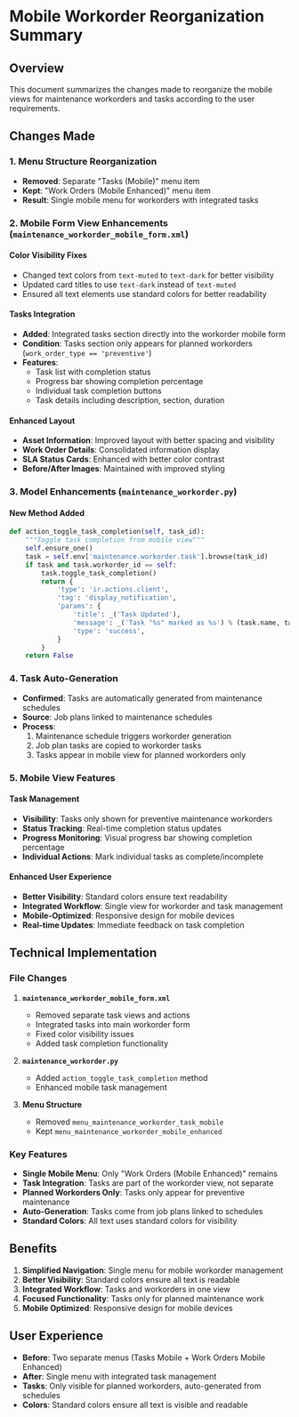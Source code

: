 # Mobile Workorder Reorganization Summary

## Overview
This document summarizes the changes made to reorganize the mobile views for maintenance workorders and tasks according to the user requirements.

## Changes Made

### 1. Menu Structure Reorganization
- **Removed**: Separate "Tasks (Mobile)" menu item
- **Kept**: "Work Orders (Mobile Enhanced)" menu item
- **Result**: Single mobile menu for workorders with integrated tasks

### 2. Mobile Form View Enhancements (`maintenance_workorder_mobile_form.xml`)

#### Color Visibility Fixes
- Changed text colors from `text-muted` to `text-dark` for better visibility
- Updated card titles to use `text-dark` instead of `text-muted`
- Ensured all text elements use standard colors for better readability

#### Tasks Integration
- **Added**: Integrated tasks section directly into the workorder mobile form
- **Condition**: Tasks section only appears for planned workorders (`work_order_type == 'preventive'`)
- **Features**:
  - Task list with completion status
  - Progress bar showing completion percentage
  - Individual task completion buttons
  - Task details including description, section, duration

#### Enhanced Layout
- **Asset Information**: Improved layout with better spacing and visibility
- **Work Order Details**: Consolidated information display
- **SLA Status Cards**: Enhanced with better color contrast
- **Before/After Images**: Maintained with improved styling

### 3. Model Enhancements (`maintenance_workorder.py`)

#### New Method Added
```python
def action_toggle_task_completion(self, task_id):
    """Toggle task completion from mobile view"""
    self.ensure_one()
    task = self.env['maintenance.workorder.task'].browse(task_id)
    if task and task.workorder_id == self:
        task.toggle_task_completion()
        return {
            'type': 'ir.actions.client',
            'tag': 'display_notification',
            'params': {
                'title': _('Task Updated'),
                'message': _('Task "%s" marked as %s') % (task.name, task.is_done and 'completed' or 'pending'),
                'type': 'success',
            }
        }
    return False
```

### 4. Task Auto-Generation
- **Confirmed**: Tasks are automatically generated from maintenance schedules
- **Source**: Job plans linked to maintenance schedules
- **Process**: 
  1. Maintenance schedule triggers workorder generation
  2. Job plan tasks are copied to workorder tasks
  3. Tasks appear in mobile view for planned workorders only

### 5. Mobile View Features

#### Task Management
- **Visibility**: Tasks only shown for preventive maintenance workorders
- **Status Tracking**: Real-time completion status updates
- **Progress Monitoring**: Visual progress bar showing completion percentage
- **Individual Actions**: Mark individual tasks as complete/incomplete

#### Enhanced User Experience
- **Better Visibility**: Standard colors ensure text readability
- **Integrated Workflow**: Single view for workorder and task management
- **Mobile-Optimized**: Responsive design for mobile devices
- **Real-time Updates**: Immediate feedback on task completion

## Technical Implementation

### File Changes
1. **`maintenance_workorder_mobile_form.xml`**
   - Removed separate task views and actions
   - Integrated tasks into main workorder form
   - Fixed color visibility issues
   - Added task completion functionality

2. **`maintenance_workorder.py`**
   - Added `action_toggle_task_completion` method
   - Enhanced mobile task management

3. **Menu Structure**
   - Removed `menu_maintenance_workorder_task_mobile`
   - Kept `menu_maintenance_workorder_mobile_enhanced`

### Key Features
- **Single Mobile Menu**: Only "Work Orders (Mobile Enhanced)" remains
- **Task Integration**: Tasks are part of the workorder view, not separate
- **Planned Workorders Only**: Tasks only appear for preventive maintenance
- **Auto-Generation**: Tasks come from job plans linked to schedules
- **Standard Colors**: All text uses standard colors for visibility

## Benefits
1. **Simplified Navigation**: Single menu for mobile workorder management
2. **Better Visibility**: Standard colors ensure all text is readable
3. **Integrated Workflow**: Tasks and workorders in one view
4. **Focused Functionality**: Tasks only for planned maintenance work
5. **Mobile Optimized**: Responsive design for mobile devices

## User Experience
- **Before**: Two separate menus (Tasks Mobile + Work Orders Mobile Enhanced)
- **After**: Single menu with integrated task management
- **Tasks**: Only visible for planned workorders, auto-generated from schedules
- **Colors**: Standard colors ensure all text is visible and readable